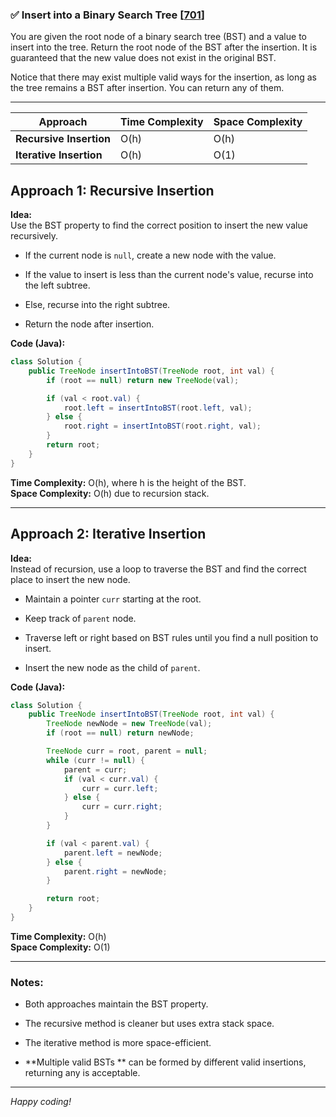 
### ✅ Insert into a Binary Search Tree [[701](https://leetcode.com/problems/insert-into-a-binary-search-tree/)]

You are given the root node of a binary search tree (BST) and a value to insert into the tree. Return the root node of the BST after the insertion. It is guaranteed that the new value does not exist in the original BST.

Notice that there may exist multiple valid ways for the insertion, as long as the tree remains a BST after insertion. You can return any of them.

----------


| Approach               | Time Complexity | Space Complexity |
|------------------------|-----------------|------------------|
| **Recursive Insertion** | O(h)            | O(h)             |
| **Iterative Insertion** | O(h)            | O(1)             |


## Approach 1: Recursive Insertion

**Idea:**  
Use the BST property to find the correct position to insert the new value recursively.

-   If the current node is `null`, create a new node with the value.
    
-   If the value to insert is less than the current node's value, recurse into the left subtree.
    
-   Else, recurse into the right subtree.
    
-   Return the node after insertion.
    

**Code (Java):**

```java
class Solution {
    public TreeNode insertIntoBST(TreeNode root, int val) {
        if (root == null) return new TreeNode(val);

        if (val < root.val) {
            root.left = insertIntoBST(root.left, val);
        } else {
            root.right = insertIntoBST(root.right, val);
        }
        return root;
    }
}

```

**Time Complexity:** O(h), where h is the height of the BST.  
**Space Complexity:** O(h) due to recursion stack.

----------

## Approach 2: Iterative Insertion

**Idea:**  
Instead of recursion, use a loop to traverse the BST and find the correct place to insert the new node.

-   Maintain a pointer `curr` starting at the root.
    
-   Keep track of `parent` node.
    
-   Traverse left or right based on BST rules until you find a null position to insert.
    
-   Insert the new node as the child of `parent`.
    

**Code (Java):**

```java
class Solution {
    public TreeNode insertIntoBST(TreeNode root, int val) {
        TreeNode newNode = new TreeNode(val);
        if (root == null) return newNode;

        TreeNode curr = root, parent = null;
        while (curr != null) {
            parent = curr;
            if (val < curr.val) {
                curr = curr.left;
            } else {
                curr = curr.right;
            }
        }

        if (val < parent.val) {
            parent.left = newNode;
        } else {
            parent.right = newNode;
        }

        return root;
    }
}

```

**Time Complexity:** O(h)  
**Space Complexity:** O(1)

----------

### Notes:

-   Both approaches maintain the BST property.
    
-   The recursive method is cleaner but uses extra stack space.
    
-   The iterative method is more space-efficient.
    
-   **Multiple valid BSTs ** can be formed by different valid insertions, returning any is acceptable.
    

----------

_Happy coding!_